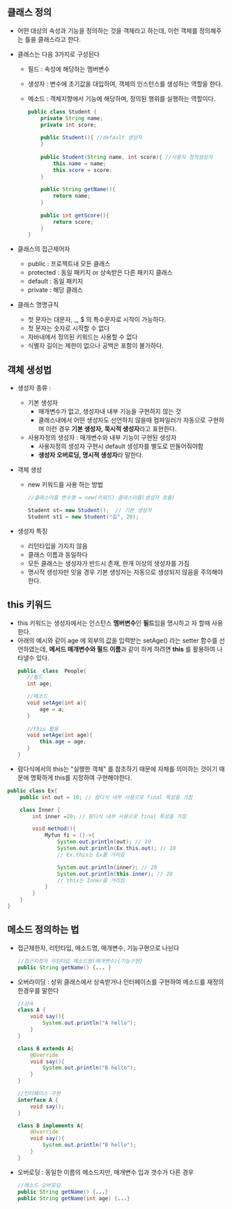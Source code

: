 ##  클래스 정의
-  어떤 대상의 속성과 기능을 정의하는 것을 객체라고 하는데, 이런 객체를 정의해주는 틀을 클래스라고 한다. 

- 클래스는 다음 3가지로 구성된다
	- 필드 : 속성에 해당하는 멤버변수
	-  생성자 : 변수에 초기값을 대입하여, 객체의 인스턴스를 생성하는 역할을 한다. 
	- 메소드 : 객체지향에서 기능에 해당하며,  정의된 행위를 실행하는 역할이다.

		```java
		public class Student {
			private String name; 
			private int score; 
			
			public Student(){ //default 생성자
			}
			
			public Student(String name, int score){ //사용자 정의생성자 
				this.name = name;
				this.score = score;
			}
			
			public String getName(){
				return name;
			}
			
			public int getScore(){
				return score;
			}
		}
		 ```
- 클래스의 접근제어자
	- public : 프로젝트내 모든 클래스
	- protected : 동일 패키지 or 상속받은 다른 패키지 클래스
	- default : 동일 패키지
	- private : 해당 클래스

- 클래스 명명규칙
	- 첫 문자는 대문자, _, $ 의 특수문자로 시작이 가능하다.
	- 첫 문자는 숫자로 시작할 수 없다
	- 자바내에서 정의된 키워드는 사용할 수 없다
	- 식별자 길이는 제한이 없으나 공백은 포함이 불가하다. 

##  객체 생성법
-  생성자 종류 :  
	- 기본 생성자  
		-  매개변수가 없고, 생성자내 내부 기능을 구현하지 않는 것
		-  클래스내에서 어떤 생성자도 선언하지 않을때 컴파일러가 자동으로 구현하며 이런 경우 **기본 생성자, 묵시적 생성자**라고 표현한다.
	-  사용자정의 생성자 : 매개변수와 내부 기능이 구현된 생성자
		- 사용자정의 생성자 구현시 default 생성자를 별도로 만들어줘야함
		- **생성자 오버로딩, 명시적 생성자**라 말한다. 
		
- 객체 생성 
	- new 키워드를 사용 하는 방법
		```java
		//클래스이름 변수명 = new(키워드) 클래스이름(생성자 호출)

		Student st= new Student();  // 기본 생성자
		Student st1 = new Student("김", 20);
		```
- 생성자 특징
	- 리턴타입을 가지지 않음
	- 클래스 이름과 동일하다
	- 모든 클래스는 생성자가 반드시 존재, 한개 이상의 생성자를 가짐
	- 명시적 생성자만 잇을 경우 기본 생성자는 자동으로 생성되지 않음을 주의해야 한다. 
	
 ## this 키워드 
 - this 키워드는 생성자에서는 인스턴스 **멤버변수**인  **필드**임을 명시하고 자 할때 사용한다. 
 - 아래의 예시와 같이 age 에 외부의 값을 입력받는 setAge() 라는 setter 함수를 선언하였는데, **메서드 매개변수와 필드 이름**과 같이 하게 하려면 **this** 를 활용하여 나타낼수 있다. 
	 ```java
	public  class  People{ 
		//필드  
		int age; 

		//메소드  
		void setAge(int a){ 
			age = a; 
		}
		
		//this 활용
		void setAge(int age){
			this.age = age;
		}
	} 
	```
- 람다식에서의 this는 "실행한 객체" 를 참조하기 때문에  자체를 의미하는 것이기 때문에 명확하게 this를 지정하여 구현해야한다. 
```java
public class Ex{
    public int out = 10; // 람다식 내부 사용으로 final 특성을 가짐

    class Inner {
        int inner =20; // 람다식 내부 사용으로 final 특성을 가짐

        void method(){
            Myfun fi = ()->{
                System.out.println(out); // 10
                System.out.println(Ex.this.out); // 10
                // Ex.this는 Ex를 가리킴

                System.out.println(inner); // 20
                System.out.println(this.inner); // 20
                // this는 Inner을 가리킴
            }
        }
    }
}
```	

## 메소드 정의하는 법
- 접근제한자, 리턴타입, 메소드명, 매개변수, 기능구현으로 나뉜다
	```java
	//접근지정자 리턴타입 메소드명(매개변수){기능구현}
	public String getName() {... }
	```

- 오버라이딩 : 상위 클래스에서 상속받거나 인터페이스를 구현하여 메소드를 재정의 한경우를 말한다
	```java
	//상속
	class A {
		void say(){
			System.out.println("A hello");
		}
	}
	
	class B extends A{
		@Override
		void say(){
			System.out.println("B hello");
		}
	}
	
	//인터페이스 구현
	interface A {
		void say();
	}
	
	class B implements A{
		@Override
		void say(){
			System.out.println("B hello");
		}
	}
	```

- 오버로딩 : 동일한 이름의 메소드지만, 매개변수 입과 갯수가 다른 경우 
	```java
	//메소드 오버로딩 
	public String getName() {...} 
	public String getName(int age) {...}
	```
 
